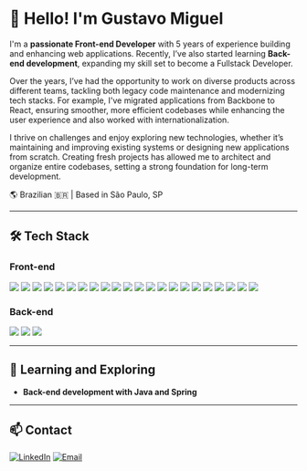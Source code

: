 # 👋 Hello! I'm Gustavo Miguel

I'm a **passionate Front-end Developer** with 5 years of experience building and enhancing web applications. Recently, I’ve also started learning **Back-end development**, expanding my skill set to become a Fullstack Developer.  

Over the years, I’ve had the opportunity to work on diverse products across different teams, tackling both legacy code maintenance and modernizing tech stacks. For example, I've migrated applications from Backbone to React, ensuring smoother, more efficient codebases while enhancing the user experience and also worked with internationalization.

I thrive on challenges and enjoy exploring new technologies, whether it’s maintaining and improving existing systems or designing new applications from scratch. Creating fresh projects has allowed me to architect and organize entire codebases, setting a strong foundation for long-term development.

🌎 Brazilian 🇧🇷 | Based in São Paulo, SP  

---

## 🛠️ Tech Stack

### Front-end
<p>
  <img src="https://img.shields.io/badge/-React-61DAFB?style=flat-square&logo=react&logoColor=black" />
  <img src="https://img.shields.io/badge/-Vue.js-4FC08D?style=flat-square&logo=vue.js&logoColor=white" />
  <img src="https://img.shields.io/badge/-Javascript-efd81c?style=flat-square&logo=javascript&logoColor=black" />
  <img src="https://img.shields.io/badge/-TypeScript-007ACC?style=flat-square&logo=typescript&logoColor=white" />
  <img src="https://img.shields.io/badge/-HTML-E34F26?style=flat-square&logo=html5&logoColor=white" />
  <img src="https://img.shields.io/badge/-CSS-1572B6?style=flat-square&logo=css3&logoColor=white" />
  <img src="https://img.shields.io/badge/-Tailwind%20CSS-38B2AC?style=flat-square&logo=tailwind-css&logoColor=white" />
  <img src="https://img.shields.io/badge/-Styled%20Components-DB7093?style=flat-square&logo=styled-components&logoColor=white" />
  <img src="https://img.shields.io/badge/-Sass-CC6699?style=flat-square&logo=sass&logoColor=white" />
  <img src="https://img.shields.io/badge/-SCSS-CC6699?style=flat-square&logo=sass&logoColor=white" />
  <img src="https://img.shields.io/badge/-Vite-646CFF?style=flat-square&logo=vite&logoColor=white" />
  <img src="https://img.shields.io/badge/-TanStack%20Query-FF4154?style=flat-square&logo=react-query&logoColor=white" />
  <img src="https://img.shields.io/badge/-Jest-C21325?style=flat-square&logo=jest&logoColor=white" />
  <img src="https://img.shields.io/badge/-Cypress-17202C?style=flat-square&logo=cypress&logoColor=white" />
  <img src="https://img.shields.io/badge/-Redux-764ABC?style=flat-square&logo=redux&logoColor=white" />
  <img src="https://img.shields.io/badge/-Zustand-333333?style=flat-square&logo=zustand&logoColor=white" />
  <img src="https://img.shields.io/badge/-Webpack-8DD6F9?style=flat-square&logo=webpack&logoColor=black" />
  <img src="https://img.shields.io/badge/-Babel-F9DC3E?style=flat-square&logo=babel&logoColor=black" />
  <img src="https://img.shields.io/badge/-Mapbox-000000?style=flat-square&logo=mapbox&logoColor=white" />
  <img src="https://img.shields.io/badge/-Material%20UI-007FFF?style=flat-square&logo=mui&logoColor=white" />
  <img src="https://img.shields.io/badge/-Ant%20Design-0170FE?style=flat-square&logo=ant-design&logoColor=white" />
  <img src="https://img.shields.io/badge/-Nivo-333333?style=flat-square&logo=nivo&logoColor=white" />
</p>

### Back-end
<p>
  <img src="https://img.shields.io/badge/-Java-007396?style=flat-square&logo=java&logoColor=white" />
  <img src="https://img.shields.io/badge/-Spring-6DB33F?style=flat-square&logo=spring&logoColor=white" />
  <img src="https://img.shields.io/badge/-PostgreSQL-336791?style=flat-square&logo=postgresql&logoColor=white" />
</p>

---

## 🌱 Learning and Exploring

- **Back-end development with Java and Spring**

---

## 📫 Contact

[![LinkedIn](https://img.shields.io/badge/-LinkedIn-0077B5?style=flat-square&logo=linkedin&logoColor=white)](https://www.linkedin.com/in/gustavo-miguel-088175123/)
[![Email](https://img.shields.io/badge/-Email-D14836?style=flat-square&logo=gmail&logoColor=white)](mailto:gustavomiguel314@gmail.com)

